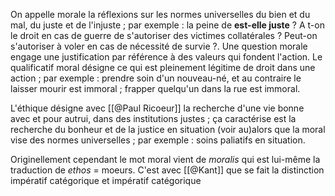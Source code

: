 On appelle morale la réflexions sur les normes universelles du bien et du mal, du juste et de l'injuste ; par exemple : la peine de **est-elle juste** ? A t-on le droit en cas de guerre de s'autoriser des victimes collatérales ? Peut-on s'autoriser à voler en cas de nécessité de survie ?. Une question morale engage une justification par référence à des valeurs qui fondent l'action. Le qualificatif moral désigne ce qui est pleinement légitime de droit dans une action ; par exemple : prendre soin d'un nouveau-né, et au contraire le laisser mourir est immoral ; frapper quelqu'un dans la rue est immoral.

L'éthique désigne avec [[@Paul Ricoeur]] la recherche d'une vie bonne avec et pour autrui, dans des institutions justes ; ça caractérise est la recherche du bonheur et de la justice en situation (voir au)alors que la moral vise des normes universelles ; par exemple : soins paliatifs en situation. 

Originellement cependant le mot moral vient de *moralis* qui est lui-même la traduction de *ethos* = moeurs. C'est avec [[@Kant]] que se fait la distinction impératif catégorique et impératif catégorique